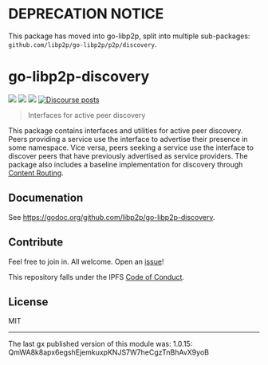 # DEPRECATION NOTICE

This package has moved into go-libp2p, split into multiple sub-packages:
`github.com/libp2p/go-libp2p/p2p/discovery`.

# go-libp2p-discovery

[![](https://img.shields.io/badge/made%20by-Protocol%20Labs-blue.svg?style=flat-square)](https://protocol.ai)
[![](https://img.shields.io/badge/project-libp2p-yellow.svg?style=flat-square)](https://libp2p.io/)
[![](https://img.shields.io/badge/freenode-%23libp2p-yellow.svg?style=flat-square)](http://webchat.freenode.net/?channels=%23libp2p)
[![Discourse posts](https://img.shields.io/discourse/https/discuss.libp2p.io/posts.svg)](https://discuss.libp2p.io)

> Interfaces for active peer discovery

This package contains interfaces and utilities for active peer discovery.
Peers providing a service use the interface to advertise their presence in some namespace.
Vice versa, peers seeking a service use the interface to discover peers that have previously advertised
as service providers.
The package also includes a baseline implementation for discovery through [Content Routing](https://github.com/libp2p/go-libp2p-routing).

## Documenation

See https://godoc.org/github.com/libp2p/go-libp2p-discovery.

## Contribute

Feel free to join in. All welcome. Open an [issue](https://github.com/libp2p/go-libp2p-discovery/issues)!

This repository falls under the IPFS [Code of Conduct](https://github.com/ipfs/community/blob/master/code-of-conduct.md).

## License

MIT

---

The last gx published version of this module was: 1.0.15: QmWA8k8apx6egshEjemkuxpKNJS7W7heCgzTnBhAvX9yoB
